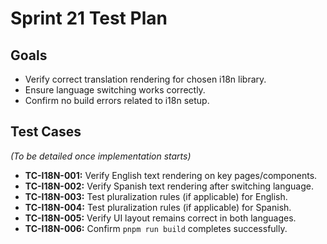 # Sprint 21 Test Plan

## Goals

*   Verify correct translation rendering for chosen i18n library.
*   Ensure language switching works correctly.
*   Confirm no build errors related to i18n setup.

## Test Cases

*(To be detailed once implementation starts)*

*   **TC-I18N-001:** Verify English text rendering on key pages/components.
*   **TC-I18N-002:** Verify Spanish text rendering after switching language.
*   **TC-I18N-003:** Test pluralization rules (if applicable) for English.
*   **TC-I18N-004:** Test pluralization rules (if applicable) for Spanish.
*   **TC-I18N-005:** Verify UI layout remains correct in both languages.
*   **TC-I18N-006:** Confirm `pnpm run build` completes successfully. 